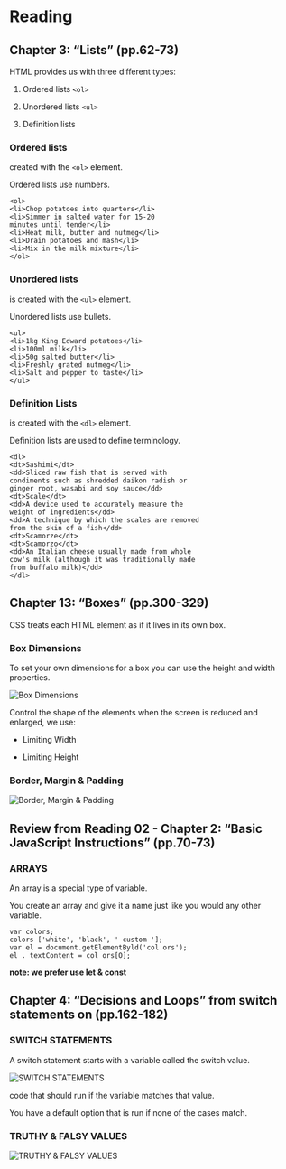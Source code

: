 # Reading

## Chapter 3: “Lists” (pp.62-73)

HTML provides us with three different types:

1. Ordered lists `<ol>`

2. Unordered lists `<ul>`

3. Definition lists

### Ordered lists

created with
the `<ol>` element.

Ordered lists use numbers.

```
<ol>
<li>Chop potatoes into quarters</li>
<li>Simmer in salted water for 15-20
minutes until tender</li>
<li>Heat milk, butter and nutmeg</li>
<li>Drain potatoes and mash</li>
<li>Mix in the milk mixture</li>
</ol>
```

### Unordered lists

is created
with the `<ul>` element.

Unordered lists use bullets.

```
<ul>
<li>1kg King Edward potatoes</li>
<li>100ml milk</li>
<li>50g salted butter</li>
<li>Freshly grated nutmeg</li>
<li>Salt and pepper to taste</li>
</ul>
```

### Definition Lists

is created with
the `<dl>` element.

Definition lists are used to define terminology.

```
<dl>
<dt>Sashimi</dt>
<dd>Sliced raw fish that is served with
condiments such as shredded daikon radish or
ginger root, wasabi and soy sauce</dd>
<dt>Scale</dt>
<dd>A device used to accurately measure the
weight of ingredients</dd>
<dd>A technique by which the scales are removed
from the skin of a fish</dd>
<dt>Scamorze</dt>
<dt>Scamorzo</dt>
<dd>An Italian cheese usually made from whole
cow's milk (although it was traditionally made
from buffalo milk)</dd>
</dl>
```

## Chapter 13: “Boxes” (pp.300-329)

CSS treats each HTML
element as if it lives in its own box.

### Box Dimensions

To
set your own dimensions for a
box you can use the height and
width properties.

![Box Dimensions](https://datacadamia.com/_media/web/css/box/css_box_size_content.png)

Control the shape of the elements when the screen is reduced and enlarged, we use:

* Limiting Width

* Limiting Height

### Border, Margin & Padding

![Border, Margin & Padding](https://sabe.io/classes/css/css-box-model-padding-border-margin/css-box-model.png)

## Review from Reading 02 - Chapter 2: “Basic JavaScript Instructions” (pp.70-73)

### ARRAYS

An array is a special type of variable.

You create an array and give it
a name just like you would any
other variable.

```
var colors;
colors ['white', 'black', ' custom '];
var el = document.getElementByld('col ors');
el . textContent = col ors[O];
```

**note: we prefer use let & const**

## Chapter 4: “Decisions and Loops” from switch statements on (pp.162-182)

### SWITCH STATEMENTS

A switch statement starts with a
variable called the switch value.

![SWITCH STATEMENTS](https://www.theengineeringprojects.com/wp-content/uploads/2020/01/Switch-Statment-in-JavaScript-1.jpg)

code that should run if the
variable matches that value.

You have a default option that is run if
none of the cases match.

### TRUTHY & FALSY VALUES

![TRUTHY & FALSY VALUES](https://miro.medium.com/max/1600/1*s-FasudN5aSYnX2rDz75AA.jpeg)
